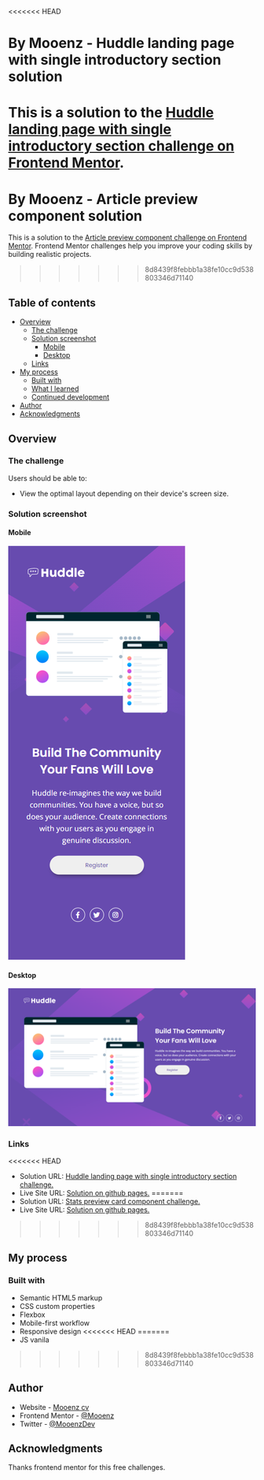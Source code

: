 <<<<<<< HEAD
# By Mooenz - Huddle landing page with single introductory section solution

This is a solution to the [Huddle landing page with single introductory section challenge on Frontend Mentor](https://www.frontendmentor.io/challenges/huddle-landing-page-with-a-single-introductory-section-B_2Wvxgi0).
=======
# By Mooenz - Article preview component solution

This is a solution to the [Article preview component challenge on Frontend Mentor](https://www.frontendmentor.io/challenges/article-preview-component-dYBN_pYFT). Frontend Mentor challenges help you improve your coding skills by building realistic projects.
>>>>>>> 8d8439f8febbb1a38fe10cc9d538803346d71140

## Table of contents

- [Overview](#overview)
  - [The challenge](#the-challenge)
  - [Solution screenshot](#solution-screenshot)
    - [Mobile](#mobile)
    - [Desktop](#desktop)
  - [Links](#links)
- [My process](#my-process)
  - [Built with](#built-with)
  - [What I learned](#what-i-learned)
  - [Continued development](#continued-development)
- [Author](#author)
- [Acknowledgments](#acknowledgments)

## Overview

### The challenge

Users should be able to:

- View the optimal layout depending on their device's screen size.

### Solution screenshot

#### Mobile

![Mobile](./solution-capture/mooenz-mobile-solution.png)

#### Desktop

![Desktop](./solution-capture/mooenz-desktop-solution.png)

### Links

<<<<<<< HEAD
- Solution URL: [Huddle landing page with single introductory section challenge.](https://www.frontendmentor.io/solutions/html-css-flexbox-mobile-first-responsive-design-and-sass-10dlU_MPbl)
- Live Site URL: [Solution on github pages.](https://mooenz.github.io/frontend-portafolio/huddle-landing-page-with-single-introductory-section-master/)
=======
- Solution URL: [Stats preview card component challenge.](https://www.frontendmentor.io/challenges/article-preview-component-dYBN_pYFT/hub/html-css-js-flexbox-mobile-first-and-responsive-design-8hpxxmqUl)
- Live Site URL: [Solution on github pages.](https://mooenz.github.io/frontend-portafolio/article-preview-component-master/)
>>>>>>> 8d8439f8febbb1a38fe10cc9d538803346d71140

## My process

### Built with

- Semantic HTML5 markup
- CSS custom properties
- Flexbox
- Mobile-first workflow
- Responsive design
<<<<<<< HEAD
=======
- JS vanila
>>>>>>> 8d8439f8febbb1a38fe10cc9d538803346d71140

## Author

- Website - [Mooenz cv](https://mooenz.github.io/curriculum-vitae/)
- Frontend Mentor - [@Mooenz](https://www.frontendmentor.io/profile/Mooenz)
- Twitter - [@MooenzDev](https://www.twitter.com/MooenzDev)

## Acknowledgments

Thanks frontend mentor for this free challenges.
